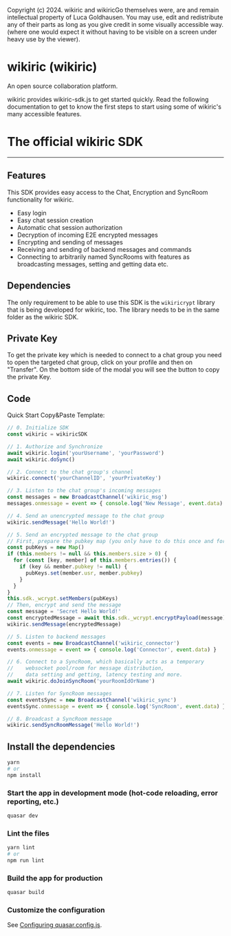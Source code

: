 Copyright (c) 2024.
wikiric and wikiricGo
themselves were, are and remain intellectual property of Luca Goldhausen.
You may use, edit and redistribute any of their parts as long as you give credit
in some visually accessible way.
(where one would expect it without having to be visible on a screen under heavy use by the viewer).

# wikiric (wikiric)

An open source collaboration platform.

wikiric provides wikiric-sdk.js to get started quickly. Read the following documentation
to get to know the first steps to start using some of wikiric's many accessible features.

# The official wikiric SDK

---

## Features

This SDK provides easy access to the Chat, Encryption and SyncRoom functionality for wikiric.

- Easy login
- Easy chat session creation
- Automatic chat session authorization
- Decryption of incoming E2E encrypted messages
- Encrypting and sending of messages
- Receiving and sending of backend messages and commands
- Connecting to arbitrarily named SyncRooms with features as broadcasting messages, setting and getting data etc.

## Dependencies

The only requirement to be able to use this SDK is the `wikiricrypt` library
that is being developed for wikiric, too. The library needs to be in
the same folder as the wikiric SDK.

## Private Key

To get the private key which is needed to connect to a chat group
you need to open the targeted chat group, click on your profile and then on "Transfer".
On the bottom side of the modal you will see the button to copy the private Key.

## Code

Quick Start Copy&Paste Template:

```js
// 0. Initialize SDK
const wikiric = wikiricSDK

// 1. Authorize and Synchronize
await wikiric.login('yourUsername', 'yourPassword')
await wikiric.doSync()

// 2. Connect to the chat group's channel
wikiric.connect('yourChannelID', 'yourPrivateKey')

// 3. Listen to the chat group's incoming messages
const messages = new BroadcastChannel('wikiric_msg')
messages.onmessage = event => { console.log('New Message', event.data) }

// 4. Send an unencrypted message to the chat group
wikiric.sendMessage('Hello World!')

// 5. Send an encrypted message to the chat group
// First, prepare the pubkey map (you only have to do this once and for any new member)
const pubKeys = new Map()
if (this.members != null && this.members.size > 0) {
  for (const [key, member] of this.members.entries()) {
    if (key && member.pubkey != null) {
      pubKeys.set(member.usr, member.pubkey)
    }
  }
}
this.sdk._wcrypt.setMembers(pubKeys)
// Then, encrypt and send the message
const message = 'Secret Hello World!'
const encryptedMessage = await this.sdk._wcrypt.encryptPayload(message)
wikiric.sendMessage(encryptedMessage)

// 5. Listen to backend messages
const events = new BroadcastChannel('wikiric_connector')
events.onmessage = event => { console.log('Connector', event.data) }

// 6. Connect to a SyncRoom, which basically acts as a temporary
//    websocket pool/room for message distribution,
//    data setting and getting, latency testing and more.
await wikiric.doJoinSyncRoom('yourRoomIdOrName')

// 7. Listen for SyncRoom messages
const eventsSync = new BroadcastChannel('wikiric_sync')
eventsSync.onmessage = event => { console.log('SyncRoom', event.data) }

// 8. Broadcast a SyncRoom message
wikiric.sendSyncRoomMessage('Hello World!')
```

## Install the dependencies
```bash
yarn
# or
npm install
```

### Start the app in development mode (hot-code reloading, error reporting, etc.)
```bash
quasar dev
```


### Lint the files
```bash
yarn lint
# or
npm run lint
```



### Build the app for production
```bash
quasar build
```

### Customize the configuration
See [Configuring quasar.config.js](https://v2.quasar.dev/quasar-cli-vite/quasar-config-js).
